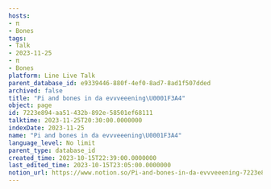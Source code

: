 ```yaml
---
hosts:
- π
- Bones
tags:
- Talk
- 2023-11-25
- π
- Bones
platform: Line Live Talk
parent_database_id: e9339446-880f-4ef0-8ad7-8ad1f507dded
archived: false
title: "Pi and bones in da evvveeening\U0001F3A4"
object: page
id: 7223e894-aa51-432b-892e-58501ef68111
talktime: 2023-11-25T20:30:00.0000000
indexDate: 2023-11-25
name: "Pi and bones in da evvveeening\U0001F3A4"
language_level: No limit
parent_type: database_id
created_time: 2023-10-15T22:39:00.0000000
last_edited_time: 2023-10-15T23:05:00.0000000
notion_url: https://www.notion.so/Pi-and-bones-in-da-evvveeening-7223e894aa51432b892e58501ef68111
---
```



   
   
   
   

   
























